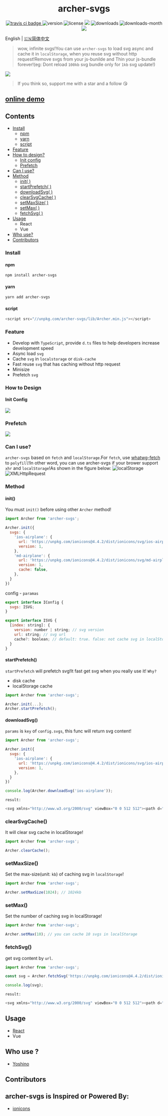 <h1 align='center'>archer-svgs</h1>
<p align='center'>
  <a href="https://travis-ci.com/ShanaMaid/archer-svgs/">
    <img src="https://travis-ci.com/ShanaMaid/archer-svgs.svg" alt="travis ci badge">
  </a>
  <img src='https://img.shields.io/npm/v/archer-svgs.svg?style=flat-square' alt="version">
  <img src='https://img.shields.io/npm/l/archer-svgs.svg' alt="license">
  <img src='http://img.badgesize.io/https://unpkg.com/archer-svgs/lib/Archer.js?compression=gzip&label=gzip%20size:%20&style=flat-square'>
  <img src='https://img.shields.io/npm/dt/archer-svgs.svg?style=flat-square' alt="downloads">
  <img src='https://img.shields.io/npm/dm/archer-svgs.svg?style=flat-square' alt="downloads-month">
  <a href='https://blog.shanamaid.top/archer-svgs/'><img src='https://img.shields.io/badge/website%20-archer-51b26d.svg'/></a>
</p>

English | [🇨🇳简体中文](./README-cn.md)

> wow, infinite svgs!You can use `archer-svgs` to load svg async and cache it in `localStorage`, when you reuse svg without http request!Remove svgs from your js-bunilde and Thin your js-bundle forever!(eg: Dont reload `100kb` svg bundle only for `1kb` svg update!)

![](./demo/static/demo.gif)

> If you think so, support me with a star and a follow 😘

## [online demo](https://blog.shanamaid.top/archer-svgs/)
## Contents
* [Install](#install)
  * [npm](#npm)
  * [yarn](#yarn)
  * [script](#script)
* [Feature](#feature)
* [How to design?](#how-to-design)
  * [Init config](#init-config)
  * [Prefetch](#prefetch)
* [Can I use?](#can-i-use)
* [Method](#method)
  * [init( )](#init)
  * [startPrefetch( )](#startprefetch)
  * [downloadSvg( )](#downloadsvg)
  * [clearSvgCache( )](#clearsvgcache)
  * [setMaxSize( )](#setmaxsize)
  * [setMax( )](#setmax)
  * [fetchSvg( )](#fetchsvg)
* [Usage](#usage)
  * React
  * Vue
* [Who use?](#who-use)
* [Contributors](#contributors)


### Install
#### npm
```bash
npm install archer-svgs
```
#### yarn
```bash
yarn add archer-svgs
```

#### script
```js
<script src="//unpkg.com/archer-svgs/lib/Archer.min.js"></script>
```

### Feature
- Develop with `TypeScript`, provide `d.ts` files to help developers increase development speed
- Async load `svg`
- Cache `svg` in `localstorage` or `disk-cache`
- Fast reuse `svg` that has caching without http request
- Minisize
- Prefetch `svg`

### How to Design
#### Init Config
![](./demo/static/init.jpg)

### Prefetch
![](./demo/static/prefetch.jpg)

### Can I use?
`archer-svgs` based on `fetch` and `localStorage`.For `fetch`, use [whatwg-fetch](https://github.com/github/fetch) to `polyfill`!In other word, you can use archer-svgs if your brower support `xhr` and `localStorage`!As shown in the figure below:
![localStorage](./demo/static/ls.png)
![XMLHttpRequest](./demo/static/xhr.png)

### Method
#### init()
You must `init()` before using other `Archer` method!
```js
import Archer from 'archer-svgs';

Archer.init({
  svgs: {
    'ios-airplane': {
      url: 'https://unpkg.com/ionicons@4.4.2/dist/ionicons/svg/ios-airplane.svg',
      version: 1,
    },
    'md-airplane': {
      url: 'https://unpkg.com/ionicons@4.4.2/dist/ionicons/svg/md-airplane.svg',
      version: 1,
      cache: false,
    },
  }
})
```
config - `paramas`
```js
export interface IConfig {
  svgs: ISVG;
}

export interface ISVG {
  [index: string]: {
    version: number | string; // svg version
    url: string; // svg url
    cache?: boolean; // default: true. false: not cache svg in localStorage 
  }
}
```

#### startPrefetch()
`startPrefetch` will prefetch svg!It fast get svg when you really use it!
`Why?`
- disk cache
- localStorage cache

```js
import Archer from 'archer-svgs';

Archer.init(...);
Archer.startPrefetch();
```

#### downloadSvg()
`params` is `key` of `config.svgs`, this func will return svg content!
```js
import Archer from 'archer-svgs';

Archer.init({
  svgs: {
    'ios-airplane': {
      url: 'https://unpkg.com/ionicons@4.4.2/dist/ionicons/svg/ios-airplane.svg',
      version: 1,
    },
  }
})

console.log(Archer.downloadSvg('ios-airplane'));
```
`result:`
```js
<svg xmlns="http://www.w3.org/2000/svg" viewBox="0 0 512 512"><path d="M407.7 224c-3.4 0-14.8.1-18 .3l-64.9 1.7c-.7 0-1.4-.3-1.7-.9L225.8 79.4c-2.9-4.6-8.1-7.4-13.5-7.4h-23.7c-5.6 0-7.5 5.6-5.5 10.8l50.1 142.8c.5 1.3-.4 2.7-1.8 2.7L109 230.1c-2.6.1-5-1.1-6.6-3.1l-37-45c-3-3.9-7.7-6.1-12.6-6.1H36c-2.8 0-4.7 2.7-3.8 5.3l19.9 68.7c1.5 3.8 1.5 8.1 0 11.9l-19.9 68.7c-.9 2.6 1 5.3 3.8 5.3h16.7c4.9 0 9.6-2.3 12.6-6.1L103 284c1.6-2 4.1-3.2 6.6-3.1l121.7 2.7c1.4.1 2.3 1.4 1.8 2.7L183 429.2c-2 5.2-.1 10.8 5.5 10.8h23.7c5.5 0 10.6-2.8 13.5-7.4L323.1 287c.4-.6 1-.9 1.7-.9l64.9 1.7c3.3.2 14.6.3 18 .3 44.3 0 72.3-14.3 72.3-32S452.1 224 407.7 224z"/></svg>
```
### clearSvgCache()
It will clear svg cache in localStorage!
```js
import Archer from 'archer-svgs';

Archer.clearCache();
```

### setMaxSize()
Set the max-size(unit: `kb`) of caching svg in `localStorage`!
```js
import Archer from 'archer-svgs';

Archer.setMaxSize(1024); // 1024kb
```

### setMax()
Set the number of caching svg in localStorage!
```js
import Archer from 'archer-svgs';

Archer.setMax(10); // you can cache 10 svgs in localStorage
```
### fetchSvg()
get svg content by `url`.
```js
import Archer from 'archer-svgs';

const svg = Archer.fetchSvg('https://unpkg.com/ionicons@4.4.2/dist/ionicons/svg/ios-airplane.svg')

console.log(svg);
```
`result:`
```js
<svg xmlns="http://www.w3.org/2000/svg" viewBox="0 0 512 512"><path d="M407.7 224c-3.4 0-14.8.1-18 .3l-64.9 1.7c-.7 0-1.4-.3-1.7-.9L225.8 79.4c-2.9-4.6-8.1-7.4-13.5-7.4h-23.7c-5.6 0-7.5 5.6-5.5 10.8l50.1 142.8c.5 1.3-.4 2.7-1.8 2.7L109 230.1c-2.6.1-5-1.1-6.6-3.1l-37-45c-3-3.9-7.7-6.1-12.6-6.1H36c-2.8 0-4.7 2.7-3.8 5.3l19.9 68.7c1.5 3.8 1.5 8.1 0 11.9l-19.9 68.7c-.9 2.6 1 5.3 3.8 5.3h16.7c4.9 0 9.6-2.3 12.6-6.1L103 284c1.6-2 4.1-3.2 6.6-3.1l121.7 2.7c1.4.1 2.3 1.4 1.8 2.7L183 429.2c-2 5.2-.1 10.8 5.5 10.8h23.7c5.5 0 10.6-2.8 13.5-7.4L323.1 287c.4-.6 1-.9 1.7-.9l64.9 1.7c3.3.2 14.6.3 18 .3 44.3 0 72.3-14.3 72.3-32S452.1 224 407.7 224z"/></svg>
```
## Usage
- [React](https://github.com/ShanaMaid/archer-svgs/blob/master/demo/components/Icon/index.tsx)
- Vue

## Who use ?
- [Yoshino](https://github.com/Yoshino-UI/Yoshino)

## Contributors

## archer-svgs is Inspired or Powered By:
- [ionicons](https://github.com/ionic-team/ionicons)